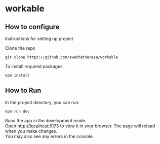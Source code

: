 # workable

## How to configure
Instructions for setting up project

Clone the repo
```
git clone https://github.com/swethatheresa/workable
```
To install required packages
```
npm install
```
## How to Run

In the project directory, you can run:

```
npm run dev
```

Runs the app in the development mode.\
Open [http://localhost:5173](http://localhost:5173) to view it in your browser.
The page will reload when you make changes.\
You may also see any errors in the console.
